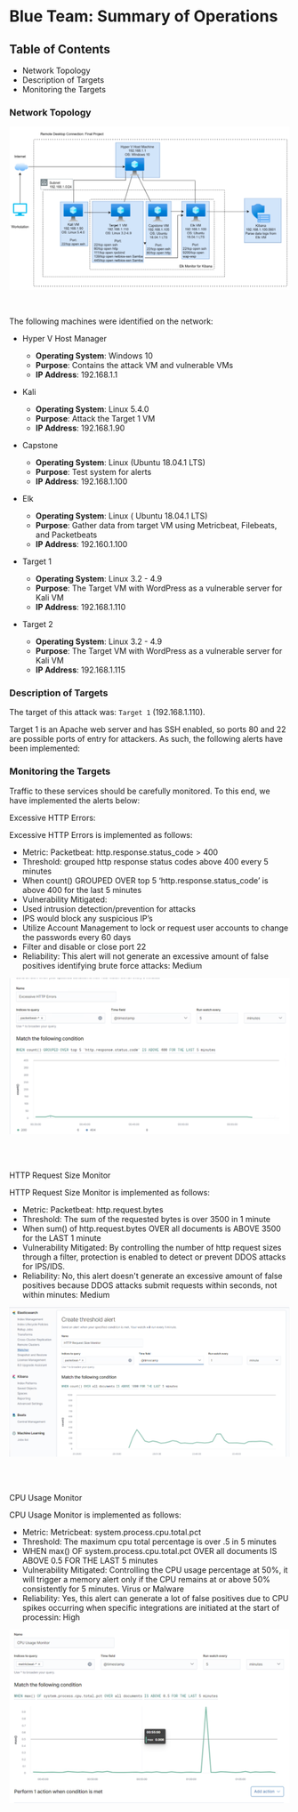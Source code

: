 # Blue Team: Summary of Operations

## Table of Contents
- Network Topology
- Description of Targets
- Monitoring the Targets

### Network Topology

![Screenshot](https://github.com/Jonathan-K88/Cybersecurity-Final-Project/blob/main/Images/Network%20Topology.png)

<br>

The following machines were identified on the network:
- Hyper V Host Manager
  - **Operating System**: Windows 10
  - **Purpose**: Contains the attack VM and vulnerable VMs
  - **IP Address**: 192.168.1.1

- Kali
  - **Operating System**: Linux 5.4.0
  - **Purpose**: Attack the Target 1 VM
  - **IP Address**: 192.168.1.90

- Capstone
  - **Operating System**: Linux (Ubuntu 18.04.1 LTS)
  - **Purpose**: Test system for alerts
  - **IP Address**: 192.168.1.100

- Elk
  - **Operating System**: Linux ( Ubuntu 18.04.1 LTS)
  - **Purpose**: Gather data from target VM using Metricbeat, Filebeats, and Packetbeats 
  - **IP Address**: 192.160.1.100

- Target 1
  - **Operating System**: Linux 3.2 - 4.9
  - **Purpose**: The Target VM with WordPress as a vulnerable server for Kali VM
  - **IP Address**: 192.168.1.110

- Target 2
  - **Operating System**: Linux 3.2 - 4.9
  - **Purpose**: The Target VM with WordPress as a vulnerable server for Kali VM
  - **IP Address**: 192.168.1.115

### Description of Targets

The target of this attack was: `Target 1` (192.168.1.110).

Target 1 is an Apache web server and has SSH enabled, so ports 80 and 22 are possible ports of entry for attackers. As such, the following alerts have been implemented:

### Monitoring the Targets

Traffic to these services should be carefully monitored. To this end, we have implemented the alerts below:

Excessive HTTP Errors:

Excessive HTTP Errors is implemented as follows:

  - Metric: Packetbeat: http.response.status_code > 400
  - Threshold: grouped http response status codes above 400 every 5 minutes
   - When count() GROUPED OVER top 5 ‘http.response.status_code’ is above 400 for the last 5 minutes
  - Vulnerability Mitigated:
   - Used intrusion detection/prevention for attacks
   - IPS would block any suspicious IP’s
   - Utilize Account Management to lock or request user accounts to change the passwords every 60 days
   - Filter and disable or close port 22
  - Reliability: This alert will not generate an excessive amount of false positives identifying brute force attacks: Medium

![Screenshot](https://github.com/Jonathan-K88/Cybersecurity-Final-Project/blob/main/Images/Excessive%20HTTP%20Errors.png)

<br>
<br>

HTTP Request Size Monitor

HTTP Request Size Monitor is implemented as follows:

  - Metric: Packetbeat: http.request.bytes
  - Threshold: The sum of the requested bytes is over 3500 in 1 minute
   - When sum() of http.request.bytes OVER all documents is ABOVE 3500 for the LAST 1 minute
  - Vulnerability Mitigated: By controlling the number of http request sizes through a filter, protection is enabled to detect or prevent DDOS attacks for IPS/IDS.
  - Reliability: No, this alert doesn't generate an excessive amount of false positives because DDOS attacks submit requests within seconds, not within minutes: Medium

![Screenshot](https://github.com/Jonathan-K88/Cybersecurity-Final-Project/blob/main/Images/HTTP%20Request%20Size%20Monitor.png)

<br>
<br>

CPU Usage Monitor

CPU Usage Monitor is implemented as follows:

  - Metric: Metricbeat: system.process.cpu.total.pct
  - Threshold: The maximum cpu total percentage is over .5 in 5 minutes
   - WHEN max() OF system.process.cpu.total.pct OVER all documents IS ABOVE 0.5 FOR THE LAST 5 minutes
  - Vulnerability Mitigated: Controlling the CPU usage percentage at 50%, it will trigger a memory alert only if the CPU remains at or above 50% consistently for 5     minutes. Virus or Malware
  - Reliability: Yes, this alert can generate a lot of false positives due to CPU spikes occurring when specific integrations are initiated at the start of processin: High

![Screenshot](https://github.com/Jonathan-K88/Cybersecurity-Final-Project/blob/main/Images/CPU%20Usage%20Monitor.png)
